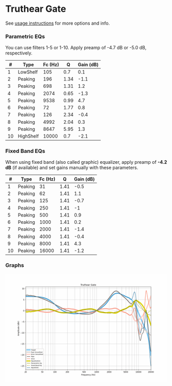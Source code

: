 # Truthear Gate
See [usage instructions](https://github.com/jaakkopasanen/AutoEq#usage) for more options and info.

### Parametric EQs
You can use filters 1-5 or 1-10. Apply preamp of -4.7 dB or -5.0 dB, respectively.

|   # | Type      |   Fc (Hz) |    Q |   Gain (dB) |
|-----|-----------|-----------|------|-------------|
|   1 | LowShelf  |       105 | 0.7  |         0.1 |
|   2 | Peaking   |       196 | 1.34 |        -1.1 |
|   3 | Peaking   |       698 | 1.31 |         1.2 |
|   4 | Peaking   |      2074 | 0.65 |        -1.3 |
|   5 | Peaking   |      9538 | 0.99 |         4.7 |
|   6 | Peaking   |        72 | 1.77 |         0.8 |
|   7 | Peaking   |       126 | 2.34 |        -0.4 |
|   8 | Peaking   |      4992 | 2.04 |         0.3 |
|   9 | Peaking   |      8647 | 5.95 |         1.3 |
|  10 | HighShelf |     10000 | 0.7  |        -2.1 |

### Fixed Band EQs
When using fixed band (also called graphic) equalizer, apply preamp of **-4.2 dB** (if available) and set gains manually with these parameters.

|   # | Type    |   Fc (Hz) |    Q |   Gain (dB) |
|-----|---------|-----------|------|-------------|
|   1 | Peaking |        31 | 1.41 |        -0.5 |
|   2 | Peaking |        62 | 1.41 |         1.1 |
|   3 | Peaking |       125 | 1.41 |        -0.7 |
|   4 | Peaking |       250 | 1.41 |        -1   |
|   5 | Peaking |       500 | 1.41 |         0.9 |
|   6 | Peaking |      1000 | 1.41 |         0.2 |
|   7 | Peaking |      2000 | 1.41 |        -1.4 |
|   8 | Peaking |      4000 | 1.41 |        -0.4 |
|   9 | Peaking |      8000 | 1.41 |         4.3 |
|  10 | Peaking |     16000 | 1.41 |        -1.2 |

### Graphs
![](./Truthear%20Gate.png)
